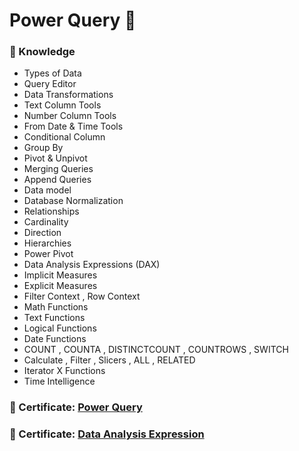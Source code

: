 # Power Query 🔖
### 📖 Knowledge
* Types of Data
* Query Editor
* Data Transformations
* Text Column Tools 
* Number Column Tools 
* From Date & Time Tools
* Conditional Column
* Group By
* Pivot & Unpivot
* Merging Queries
* Append Queries
* Data model
* Database Normalization
* Relationships
* Cardinality
* Direction
* Hierarchies
* Power Pivot
* Data Analysis Expressions (DAX)
* Implicit Measures
* Explicit Measures
* Filter Context , Row Context
* Math Functions
* Text Functions
* Logical Functions
* Date Functions
* COUNT , COUNTA , DISTINCTCOUNT , COUNTROWS , SWITCH
* Calculate , Filter , Slicers , ALL , RELATED
* Iterator X Functions
* Time Intelligence
### 🚩 Certificate: [Power Query](https://www.udemy.com/certificate/UC-cd0c2903-572a-42b6-b455-c32f4216a373/)
### 🚩 Certificate: [Data Analysis Expression](https://www.udemy.com/certificate/UC-9005a10f-1cdb-42b5-a9d3-78941fb73150/)
